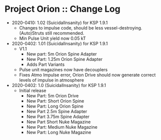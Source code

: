 # Project Orion :: Change Log

* 2020-0410: 1.02 (SuicidalInsanity) for KSP 1.9.1
	+ Changes to impulse code, should be less vessel-destroying. (Auto)Struts still recommended.
	+ Min Pulse Unit yield now 0.05 kT
* 2020-0402: 1.01 (SuicidalInsanity) for KSP 1.9.1
	+ V1.1
		- New part: 5m Orion Spine Adapter
		- New Part: 1.25m Orion Spine Adapter
		- Adds Part Variants
	+ Pulse unit magazines now have decouplers
	+ Fixes Atmo Impulse error, Orion Drive should now generate correct levels of impulse in atmosphere
* 2020-0402: 1.0 (SuicidalInsanity) for KSP 1.9.1
	+ Initial release
		- New Part: 5m Orion Drive
		- New Part: Short Orion Spine
		- New Part: Long Orion Spine
		- New Part 2.5m Spine Adapter
		- New Part 3.75m Spine Adapter
		- New Part Short Nuke Magazine
		- New Part: Medium Nuke Magazine
		- New Part: Long Nuke Magazine
